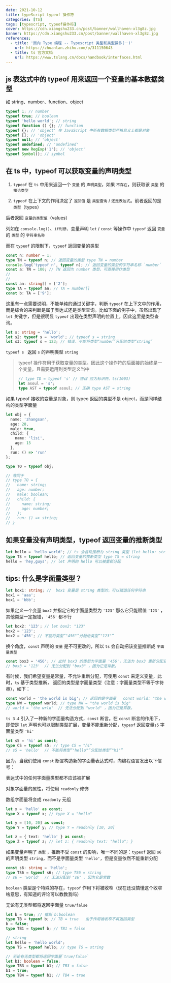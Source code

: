 ```yaml
---
date: 2021-10-12
title: typeScript typeof 操作符
categories: [TS]
tags: [typescript, typeof操作符]
cover: https://cdn.xiangshu233.cn/post/banner/wallhaven-xl3g8z.jpg
banner: https://cdn.xiangshu233.cn/post/banner/wallhaven-xl3g8z.jpg
references:
  - title: '面向 Type 编程 -- Typescript 类型和类型操作(一)'
    url: https://zhuanlan.zhihu.com/p/311150643
  - title: ts 官方文档
    url: https://www.tslang.cn/docs/handbook/interfaces.html
---
```



## js 表达式中的 typeof 用来返回一个变量的基本数据类型

如 string、number、function、object

```ts
typeof 1; // number
typeof true; // boolean
typeof 'hello world'; // string
typeof function () {}; // function
typeof {}; // 'object' 在 JavaScript 中所有数据类型严格意义上都是对象
typeof []; // 'object'
typeof null; // 'object'
typeof undefined; // 'undefined'
typeof new RegExp('1'); // 'object'
typeof Symbol(); // symbol
```

## 在 ts 中，typeof 可以获取变量的声明类型

1. `typeof` 在 `ts` 中用来返回一个 `变量` 的 `声明类型`，如果 `不存在`，则获取该 `类型` 的 `推论类型`

2. `typeof` 在上下文的作用决定了 `返回值` 是 `类型查询` / `还是表达式`。前者返回的是 `类型`（types）

后者返回 `变量的类型值`（values）

列如在 `console.log()`、`if判断`、变量声明 `let` / `const` 等操作中 `typeof` 返回 `变量` 的 `类型` 的 `字符串名称`

而在 `typeof` 的限制下，`typeof` 返回变量的类型

```ts
const n: number = 1;
type TN = typeof n; // 返回变量的类型 type TN = number
console.log('typeof n', typeof n); // 返回变量的类型的字符串名称 `number`
const a: TN = 100; // TN 返回为 number 类型，可直接用作类型
//
//
const an: string[] = ['2'];
type TA = typeof an; // TA = number[]
const b: TA = ['9'];
```

这里有一点需要说明，不能单纯的通过关键字，判断 `typeof` 在上下文中的作用，而是综合的来判断是属于表达式还是类型查询。比如下面的例子中，虽然出现了 `let` 关键字，但是很明显 `typeof` 出现在类型声明的位置上，因此这里是类型查询。

```ts
let s: string = 'hello';
let s2: typeof s = 'world'; // typeof s = string
let s3: typeof s = 123; // 错误，不能将类型“number”分配给类型“string”
```

`typeof s ` 返回 `s` 的声明类型 `string`

> typeof 操作符用于获取变量的类型。因此这个操作符的后面接的始终是一个变量，且需要运用到类型定义当中
>
> ```ts
> // type TD = typeof 's' // 错误 应为标识符。ts(1003)
> let asoul = 's';
> type AST = typeof asoul; // 正确 type AST = string
> ```

如果 typeof 接收的变量是对象，则 typeo 返回的类型不是 object，而是同样结构的类型字面量

```ts
let obj = {
  name: 'zhangsan',
  age: 28,
  male: true,
  child: {
    name: 'lisi',
    age: 15
  },
  run: () => 'run'
};

type TO = typeof obj;

// 等同于
// type TO = {
//   name: string;
//   age: number;
//   male: boolean;
//   child: {
//     name: string;
//     age: number;
//   };
//   run: () => string;
// }
```

## 如果变量没有声明类型，typeof 返回变量的推断类型

```ts
let hello = 'hello world'; // ts 会自动推断为 string 类型 (let hello: string)
type TS = typeof hello; // 返回变量的推断类型 type TS = string
hello = 'hey,guys'; // let 声明的 hello 可以被重新分配
```



## tips: 什么是字面量类型？

```ts
let box1: string; //  box1 变量是 string 类型的，可以赋值任何字符串
box1 = 'aaa';
box1 = 'bbb';
```
如果定义一个变量 `box2` 并指定它的字面量类型为 `'123'`
那么它只能赋值 `'123'` ，其他类型一定报错，`'456'` 都不行

```ts
let box2: '123'; // let box2: "123"
box2 = '123';
box2 = '456'; // 不能将类型“"456"”分配给类型“"123"”
```

换个角度，`const` 声明的 `变量` 是不可更改的，所以 `ts` 会自动把该变量推断成 `字面量类型`

```ts
const box3 = '456'; // 此时 box3 的类型为字面量 '456'，无法为 box3 重新分配变量。 const box3: "456"
// box3 = '123'  // 无法分配到 "box3" ，因为它是常数。
```


有时候，我们希望变量是常量，不允许重新分配，可使用 `const` 来定义变量，此时，`ts` 基于类型推断， 返回的类型是字面量类型（注意：字面量类型不等于字符串），如下：

```ts
const world = 'the world is big'; // 返回的是字面量   const world: "the world is big"
type NW = typeof world; // type NW = "the world is big"
// world = 'the wrld'  // 无法分配到 "world" ，因为它是常数。
```

`ts 3.4` 引入了一种新的字面量构造方式，`const` 断言。在 `const` 断言的作用下，即使是 `let` 声明也可以限制类型扩展，变量不能重新分配，`typeof` 返回变量`s5` 字面量类型 `'hi'`

```ts
let s5 = 'hi' as const;
type CS = typeof s5; // type CS = "hi"
// s5 = 'hello'  // 不能将类型“"hello"”分配给类型“"hi"”
```

因为，当我们使用 `const` 断言构造新的字面量表达式时，向编程语言发出以下信号：

表达式中的任何字面量类型都不应该被扩展

对象字面量的属性，将使用 `readonly` 修饰

数组字面量将变成 `readonly` 元组

```ts
let x = 'hello' as const;
type X = typeof x; // type X = "hello"

let y = [10, 20] as const;
type Y = typeof y; // type Y = readonly [10, 20]

let z = { text: 'hello' } as const;
type Z = typeof z; // let z: { readonly text: "hello"; }
```

如果变量声明了 `类型` ，推断不受 `const` 的影响，唯一不同的是：`typeof` 返回 `s6` 的声明类型 `string`，而不是字面量类型 `'hello'`，但是变量依然不能重新分配

```ts
const s6: string = 'hello';
type TS6 = typeof s6; // type TS6 = string
// s6 = 'world'  // 无法分配到 "s6" ，因为它是常数
```

`boolean` 类型是个特殊的存在，`typeof` 作用下将被收窄（现在还没搞懂这个收窄啥意思，有知道的评论可以教教我吗）

无论有无类型都将返回字面量 `true/false`

```ts
let b = true; // 推断 b:boolean
type TB = typeof b; // TB = true   由于作用被收窄不再返回类型
b = false;
type TB1 = typeof b; // TB1 = false

// string
let hello = 'hello world';
type TS = typeof hello; // type TS = string

// 无论有无类型都将返回字面量`true/false`
let b1: boolean = false;
type TB3 = typeof b1; // TB3 = false
b1 = true;
type TB4 = typeof b1; // TB4 = true
```
